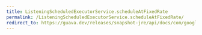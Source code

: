 ```yaml
---
title: ListeningScheduledExecutorService.scheduleAtFixedRate
permalink: /ListeningScheduledExecutorService.scheduleAtFixedRate/
redirect_to: https://guava.dev/releases/snapshot-jre/api/docs/com/google/common/util/concurrent/ListeningScheduledExecutorService.html#scheduleAtFixedRate-java.lang.Runnable-long-long-java.util.concurrent.TimeUnit-
---
```

